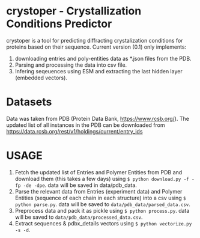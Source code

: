# crystoper - Crystallization Conditions Predictor  
crystoper is a tool for predicting diffracting crystalization conditions for proteins based on their sequence.
Current version (0.1) only implements:
1. downloading entries and poly-entities data as *.json files from the PDB.
2. Parsing and processing the data into csv file.
3. Infering seqeuences using ESM and extracting the last hidden layer (embedded vectors).

# Datasets
Data was taken from PDB (Protein Data Bank, https://www.rcsb.org/).
The updated list of all instances in the PDB can be downloaded from https://data.rcsb.org/rest/v1/holdings/current/entry_ids

# USAGE

1. Fetch the updated list of Entries and Polymer Entities from PDB and download them (this takes a few days) using `$ python download.py -f -fp -de -dpe`.
data will be saved in data/pdb_data.
2. Parse the relevant data from Entries (experiment data) and Polymer Entities (sequence of each chain in each structure) into a csv using `$ python parse.py`.
data will be saved to `data/pdb_data/parsed_data.csv`.
3. Preprocess data and pack it as pickle using `$ python process.py`. 
data will be saved to `data/pdb_data/processed_data.csv`.
4. Extract sequences & pdbx_details vectors using `$ python vectorize.py -s -d`.





